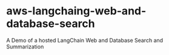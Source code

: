 # aws-langchaing-web-and-database-search
A Demo of a hosted LangChain Web and Database Search and Summarization
